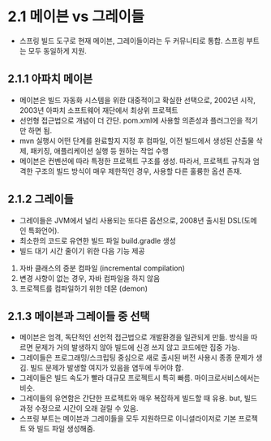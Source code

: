 # 2.1 메이븐 vs 그레이들
- 스프링 빌드 도구로 현재 메이븐, 그레이들이라는 두 커뮤니티로 통합. 스프링 부트는 모두 동일하게 지원.

## 2.1.1 아파치 메이븐
- 메이븐은 빌드 자동화 시스템을 위한 대중적이고 확실한 선택으로, 2002년 시작, 2003년 아파치 소프트웨어 재단에서 최상위 프로젝트
- 선언형 접근법으로 개념이 더 간단. pom.xml에 사용할 의존성과 플러그인을 적기만 하면 됨.
- mvn 실행시 어떤 단계를 완료할지 지정 후 컴파일, 이전 빌드에서 생성된 산출물 삭제, 패키징, 애플리케이션 실행 등 원하는 작업 수행
- 메이븐은 컨벤션에 따라 특정한 프로젝트 구조를 생성. 따라서, 프로젝트 규칙과 엄격한 구조의 빌드 방식이 매우 제한적인 경우, 사용할 다른 훌륭한 옵션 존재.

## 2.1.2 그레이들
- 그레이들은 JVM에서 널리 사용되는 또다른 옵션으로, 2008년 출시된 DSL(도메인 특화언어).
- 최소한의 코드로 유연한 빌드 파일 build.gradle 생성
- 빌드 대기 시간 줄이기 위한 다음 기능 제공
1. 자바 클래스의 증분 컴파일 (incremental compilation)
2. 변경 사항이 없는 경우, 자바 컴파일을 하지 않음
3. 프로젝트를 컴파일하기 위한 데몬 (demon)

## 2.1.3 메이븐과 그레이들 중 선택
- 메이븐은 엄격, 독단적인 선언적 접근법으로 개발환경을 일관되게 만듦. 방식을 따르면 문제가 거의 발생하지 않아 빌드에 신경 쓰지 않고 코드에만 집중 가능.
- 그레이들은 프로그래밍/스크립팅 중심으로 새로 출시된 버전 사용시 종종 문제가 생김. 빌드 문제가 발생할 여지가 있음을 염두에 두어야 함.
- 그레이들은 빌드 속도가 빨라 대규모 프로젝트시 특히 빠름. 마이크로서비스에서는 비슷.
- 그레이들의 유연함은 간단한 프로젝트와 매우 복잡하게 빌드할 때 유용. but, 빌드 과정 수정으로 시간이 오래 걸릴 수 있음.
- 스프링 부트는 메이븐과 그레이들을 모두 지원하므로 이니셜라이저로 기본 프로젝트 와 빌드 파일 생성해줌.
